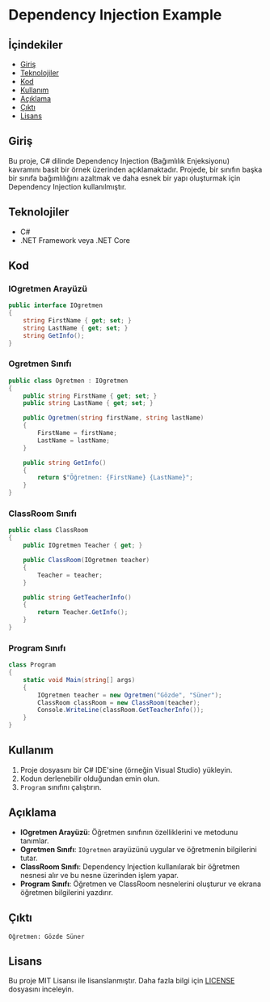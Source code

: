 # Dependency Injection Example

## İçindekiler
- [Giriş](#giriş)
- [Teknolojiler](#teknolojiler)
- [Kod](#kod)
- [Kullanım](#kullanım)
- [Açıklama](#açıklama)
- [Çıktı](#çıktı)
- [Lisans](#lisans)

## Giriş
Bu proje, C# dilinde Dependency Injection (Bağımlılık Enjeksiyonu) kavramını basit bir örnek üzerinden açıklamaktadır. Projede, bir sınıfın başka bir sınıfa bağımlılığını azaltmak ve daha esnek bir yapı oluşturmak için Dependency Injection kullanılmıştır.

## Teknolojiler
- C#
- .NET Framework veya .NET Core

## Kod
### IOgretmen Arayüzü
```csharp
public interface IOgretmen
{
    string FirstName { get; set; }
    string LastName { get; set; }
    string GetInfo();
}
```

### Ogretmen Sınıfı
```csharp
public class Ogretmen : IOgretmen
{
    public string FirstName { get; set; }
    public string LastName { get; set; }

    public Ogretmen(string firstName, string lastName)
    {
        FirstName = firstName;
        LastName = lastName;
    }

    public string GetInfo()
    {
        return $"Öğretmen: {FirstName} {LastName}";
    }
}
```

### ClassRoom Sınıfı
```csharp
public class ClassRoom
{
    public IOgretmen Teacher { get; }

    public ClassRoom(IOgretmen teacher)
    {
        Teacher = teacher;
    }

    public string GetTeacherInfo()
    {
        return Teacher.GetInfo();
    }
}
```

### Program Sınıfı
```csharp
class Program
{
    static void Main(string[] args)
    {
        IOgretmen teacher = new Ogretmen("Gözde", "Süner");
        ClassRoom classRoom = new ClassRoom(teacher);
        Console.WriteLine(classRoom.GetTeacherInfo());
    }
}
```

## Kullanım
1. Proje dosyasını bir C# IDE'sine (örneğin Visual Studio) yükleyin.
2. Kodun derlenebilir olduğundan emin olun.
3. `Program` sınıfını çalıştırın.

## Açıklama
- **IOgretmen Arayüzü**: Öğretmen sınıfının özelliklerini ve metodunu tanımlar.
- **Ogretmen Sınıfı**: `IOgretmen` arayüzünü uygular ve öğretmenin bilgilerini tutar.
- **ClassRoom Sınıfı**: Dependency Injection kullanılarak bir öğretmen nesnesi alır ve bu nesne üzerinden işlem yapar.
- **Program Sınıfı**: Öğretmen ve ClassRoom nesnelerini oluşturur ve ekrana öğretmen bilgilerini yazdırır.

## Çıktı
```plaintext
Öğretmen: Gözde Süner
```

## Lisans
Bu proje MIT Lisansı ile lisanslanmıştır. Daha fazla bilgi için [LICENSE](LICENSE) dosyasını inceleyin.
